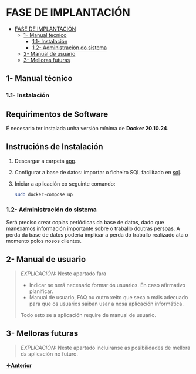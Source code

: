 # FASE DE IMPLANTACIÓN

- [FASE DE IMPLANTACIÓN](#fase-de-implantación)
  - [1- Manual técnico](#1--manual-técnico)
    - [1.1- Instalación](#11--instalación)
    - [1.2- Administración do sistema](#12--administración-do-sistema)
  - [2- Manual de usuario](#2--manual-de-usuario)
  - [3- Melloras futuras](#3--melloras-futuras)

## 1- Manual técnico

### 1.1- Instalación

## Requirimentos de Software

É necesario ter instalada unha versión mínima de **Docker 20.10.24**.

## Instrucións de Instalación

1. Descargar a carpeta [app](/codigo/app/).
2. Configurar a base de datos: importar o ficheiro SQL facilitado en [sql](/codigo/sql/nutripro.sql).
3. Iniciar a aplicación co seguinte comando:

   ```bash
   sudo docker-compose up

### 1.2- Administración do sistema

Será preciso crear copias periódicas da base de datos, dado que manexamos información importante sobre o traballo doutras persoas. A perda da base de datos podería implicar a perda do traballo realizado ata o momento polos nosos clientes.

## 2- Manual de usuario

> *EXPLICACIÓN:* Neste apartado fara
>
> - Indicar se será necesario formar ós usuarios. En caso afirmativo planificar.
> - Manual de usuario, FAQ ou outro xeito que sexa o máis adecuado para que os usuarios saiban usar a nosa aplicación informática.
>
> Todo esto se a aplicación require de manual de usuario.

## 3- Melloras futuras

> *EXPLICACIÓN:* Neste apartado incluiranse as posibilidades de mellora da aplicación no futuro.
>
[**<-Anterior**](../../README.md)
